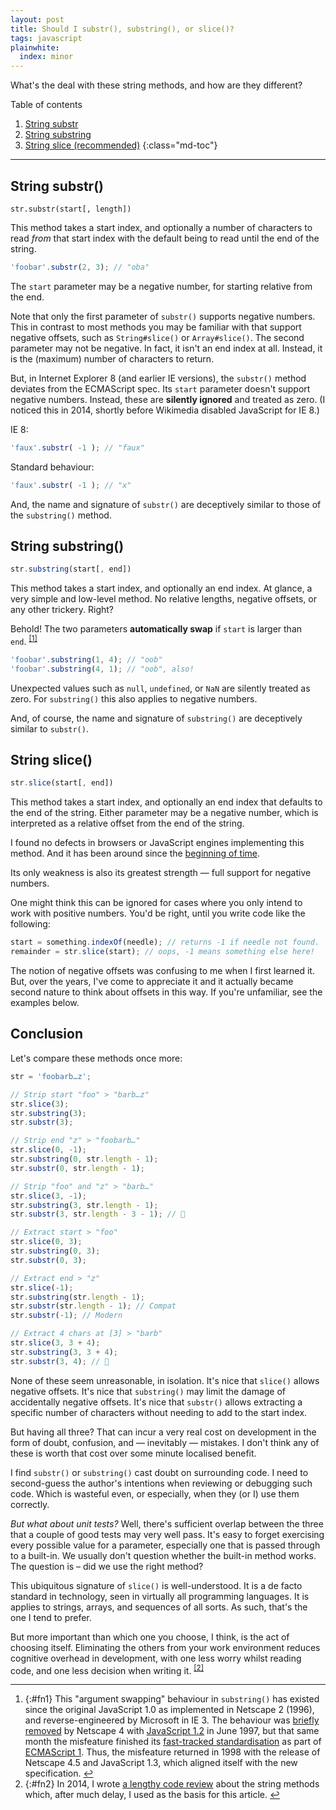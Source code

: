 ```yaml
---
layout: post
title: Should I substr(), substring(), or slice()?
tags: javascript
plainwhite:
  index: minor
---
```


What's the deal with these string methods, and how are they different?

<!--more-->

<span class="screen-reader-text">Table of contents</span>

1. [String substr](#string-substr)
2. [String substring](#string-substring)
3. [String slice (recommended)](#string-slice)
{:class="md-toc"}

---

## String substr()

```
str.substr(start[, length])
```

This method takes a start index, and optionally a number of characters to read _from_ that start index with the default being to read until the end of the string.

```js
'foobar'.substr(2, 3); // "oba"
```

The `start` parameter may be a negative number, for starting relative from the end.

Note that only the first parameter of `substr()` supports negative numbers. This in contrast to most methods you may be familiar with that support negative offsets, such as `String#slice()` or `Array#slice()`. The second parameter may not be negative. In fact, it isn't an end index at all. Instead, it is the (maximum) number of characters to return.

But, in Internet Explorer 8 (and earlier IE versions), the `substr()` method deviates from the ECMAScript spec. Its `start` parameter doesn't support negative numbers. Instead, these are **silently ignored** and treated as zero. (I noticed this in 2014, shortly before Wikimedia disabled JavaScript for IE 8.)

IE 8:
```js
'faux'.substr( -1 ); // "faux"
```

Standard behaviour:
```js
'faux'.substr( -1 ); // "x"
```

And, the name and signature of `substr()` are deceptively similar to those of the `substring()` method.

## String substring()

```js
str.substring(start[, end])
```

This method takes a start index, and optionally an end index. At glance, a very simple and low-level method. No relative lengths, negative offsets, or any other trickery. Right?

<span id="fnr1"></span>Behold! The two parameters **automatically swap** if `start` is larger than `end`. <sup>[[1]](#fn1 "Jump to footnote 1")</sup>

```js
'foobar'.substring(1, 4); // "oob"
'foobar'.substring(4, 1); // "oob", also!
```

Unexpected values such as `null`, `undefined`, or `NaN` are silently treated as zero. For `substring()` this also applies to negative numbers.

And, of course, the name and signature of `substring()` are deceptively similar to `substr()`.

## String slice()

```js
str.slice(start[, end])
```

This method takes a start index, and optionally an end index that defaults to the end of the string. Either parameter may be a negative number, which is interpreted as a relative offset from the end of the string.

I found no defects in browsers or JavaScript engines implementing this method. And it has been around since the [beginning of time](https://developer.mozilla.org/en-US/docs/Archive/Web/JavaScript/New_in_JavaScript/1.2).

Its only weakness is also its greatest strength — full support for negative numbers.

One might think this can be ignored for cases where you only intend to work with positive numbers. You'd be right, until you write code like the following:

```js
start = something.indexOf(needle); // returns -1 if needle not found.
remainder = str.slice(start); // oops, -1 means something else here!
```

The notion of negative offsets was confusing to me when I first learned it. But, over the years, I've come to appreciate it and it actually became second nature to think about offsets in this way. If you're unfamiliar, see the examples below.

## Conclusion

Let's compare these methods once more:

```js
str = 'foobarb…z';

// Strip start "foo" > "barb…z"
str.slice(3);
str.substring(3);
str.substr(3);

// Strip end "z" > "foobarb…"
str.slice(0, -1);
str.substring(0, str.length - 1);
str.substr(0, str.length - 1);

// Strip "foo" and "z" > "barb…"
str.slice(3, -1);
str.substring(3, str.length - 1);
str.substr(3, str.length - 3 - 1); // 👀

// Extract start > "foo"
str.slice(0, 3);
str.substring(0, 3);
str.substr(0, 3);

// Extract end > "z"
str.slice(-1);
str.substring(str.length - 1);
str.substr(str.length - 1); // Compat
str.substr(-1); // Modern

// Extract 4 chars at [3] > "barb"
str.slice(3, 3 + 4);
str.substring(3, 3 + 4);
str.substr(3, 4); // 👀
```

None of these seem unreasonable, in isolation. It's nice that `slice()` allows negative offsets. It's nice that `substring()` may limit the damage of accidentally negative offsets. It's nice that `substr()` allows extracting a specific number of characters without needing to add to the start index.

But having all three? That can incur a very real cost on development in the form of doubt, confusion, and — inevitably — mistakes. I don't think any of these is worth that cost over some minute localised benefit.

I find `substr()` or `substring()` cast doubt on surrounding code. I need to second-guess the author's intentions when reviewing or debugging such code. Which is wasteful even, or especially, when they (or I) use them correctly.

_But what about unit tests?_ Well, there's sufficient overlap between the three that a couple of good tests may very well pass. It's easy to forget exercising every possible value for a parameter, especially one that is passed through to a built-in. We usually don't question whether the built-in method works. The question is – did we use the right method?

This ubiquitous signature of `slice()` is well-understood. It is a de facto standard in technology, seen in virtually all programming languages. It is applies to strings, arrays, and sequences of all sorts. As such, that's the one I tend to prefer.

<span id="fnr2"></span>But more important than which one you choose, I think, is the act of choosing itself. Eliminating the others from your work environment reduces cognitive overhead in development, with one less worry whilst reading code, and one less decision when writing it. <sup>[[2]](#fn2 "Jump to footnote 2")</sup>

-------

1. {:#fn1} This "argument swapping" behaviour in `substring()` has existed since the original JavaScript 1.0 as implemented in Netscape 2 (1996), and reverse-engineered by Microsoft in IE 3. The behaviour was [briefly removed](https://web.archive.org/web/19971015223714/http://developer.netscape.com/library/documentation/communicator/jsguide/js1_2.htm) by Netscape 4 with [JavaScript 1.2](https://developer.mozilla.org/en-US/docs/Archive/Web/JavaScript/New_in_JavaScript/1.2#Changed_functionality_in_JavaScript_1.2) in June 1997, but that same month the misfeature finished its [fast-tracked standardisation](https://www.ecma-international.org/archive/ecmascript/1996/index.html) as part of [ECMAScript 1](https://www.ecma-international.org/publications/standards/Ecma-262-arch.htm). Thus, the misfeature returned in 1998 with the release of Netscape 4.5 and JavaScript 1.3, which aligned itself with the new specification. [↩︎](#fnr1 "Jump back")
2. {:#fn2} In 2014, I wrote [a lengthy code review](https://gerrit.wikimedia.org/r/c/mediawiki/core/+/158108) about the string methods which, after much delay, I used as the basis for this article. [↩︎](#fnr2 "Jump back")
